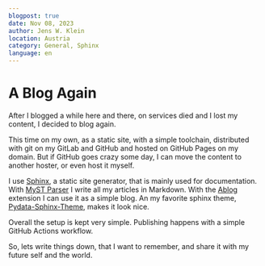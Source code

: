 ```yaml
---
blogpost: true
date: Nov 08, 2023
author: Jens W. Klein
location: Austria
category: General, Sphinx
language: en
---
```



# A Blog Again

After I blogged a while here and there, on services died and I lost my content, I decided to blog again.

This time on my own, as a static site, with a simple toolchain, distributed with git on my GitLab and GitHub and hosted on GitHub Pages on my domain.
But if GitHub goes crazy some day, I can move the content to another hoster, or even host it myself.

I use [Sphinx](https://www.sphinx-doc.org), a static site generator, that is mainly used for documentation.
With [MyST Parser](https://myst-parser.readthedocs.io) I write all my articles in Markdown.
With the [Ablog](https://ablog.readthedocs.io/) extension I can use it as a simple blog.
An my favorite sphinx theme, [Pydata-Sphinx-Theme](https://pydata-sphinx-theme.readthedocs.io/), makes it look nice.

Overall the setup is kept very simple.
Publishing happens with a simple GitHub Actions workflow.

So, lets write things down, that I want to remember, and share it with my future self and the world.

